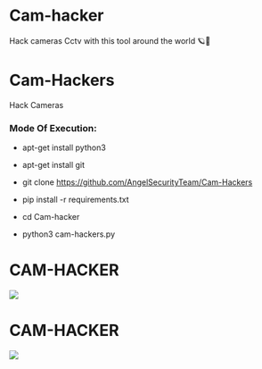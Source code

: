 # Cam-hacker
Hack cameras Cctv with this tool around the world 🪐🐍
# Cam-Hackers

Hack Cameras

<h3> Mode Of Execution: </h3>

* apt-get install python3

* apt-get install git

* git clone https://github.com/AngelSecurityTeam/Cam-Hackers

* pip install -r requirements.txt

* cd Cam-hacker

* python3 cam-hackers.py

# CAM-HACKER

<img src="https://media.discordapp.net/attachments/953456697735786600/954716110547222608/Picsart_22-03-18_22-39-00-168.jpg">

# CAM-HACKER

<img src="https://github.com/AngelSecurityTeam/Cam-Hackers/blob/master/camfoto2.png">





